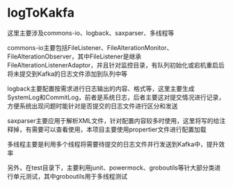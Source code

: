 # logToKakfa

这里主要涉及commons-io、logback、saxparser、多线程等

commons-io主要包括FileListener、FileAlterationMonitor、FileAlterationObserver，其中FileListener是继承FileAlterationListenerAdaptor，并且针对监控目录，有队列初始化或宕机重启后将未提交到Kafka的日志文件添加到队列中等

logback主要配置按需求进行日志输出的内容、格式等，这里主要生成SystemLog和CommitLog，前者是系统日志，后者主要这对提交情况进行记录，方便系统出现问题时能针对是否提交的日志文件进行区分和发送

saxparser主要应用于解析XML文件，针对配置内容较多时使用，这里将写的给注释掉，有需要可以查看使用，本项目主要使用propertier文件进行配置加载

多线程主要是利用多个线程将需要待提交的日志文件并行发送到Kafka中，提升效率

另外，在test目录下，主要利用junit、powermock、groboutils等针大部分类进行单元测试，其中groboutils用于多线程测试
